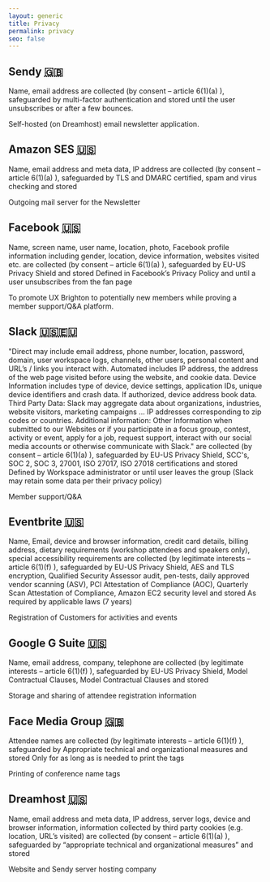 ```yaml
---
layout: generic
title: Privacy
permalink: privacy
seo: false
---
```

<h2>	Sendy	<abbr title="UK">🇬🇧</abbr>	</h2>	<p>	Name, email address	are collected (by	consent – article 6(1)(a)	), safeguarded by	multi-factor authentication	 and stored	until the user unsubscribes or after a few bounces.	</p><p>	Self-hosted (on Dreamhost) email newsletter application.
<h2>	Amazon SES	<abbr title="USA">🇺🇸</abbr>	</h2>	<p>	Name, email address and meta data, IP address	are collected (by	consent – article 6(1)(a)	), safeguarded by	TLS and DMARC certified, spam and virus checking	 and stored		</p><p>	Outgoing mail server for the Newsletter
<h2>	Facebook	<abbr title="USA">🇺🇸</abbr>	</h2>	<p>	Name, screen name, user name, location, photo, Facebook profile information including gender, location, device information, websites visited etc.	are collected (by	consent – article 6(1)(a)	), safeguarded by	EU-US Privacy Shield	 and stored	Defined in Facebook’s Privacy Policy and until a user unsubscribes from the fan page	</p><p>	To promote UX Brighton to potentially new members while proving a member support/Q&A platform.
<h2>	Slack	<abbr title="USA">🇺🇸</abbr><abbr title="EU">🇪🇺</abbr>	</h2>	<p>	"Direct may include email address, phone number, location, password, domain, user workspace logs, channels, other users, personal content and URL’s / links you interact with.
Automated includes IP address, the address of the web page visited before using the website, and cookie data.
Device Information includes type of device, device settings, application IDs, unique device identifiers and crash data. If authorized, device address book data.
Third Party Data: Slack may aggregate data about organizations, industries, website visitors, marketing campaigns … IP addresses corresponding to zip codes or countries.
Additional information: Other Information when submitted to our Websites or if you participate in a focus group, contest, activity or event, apply for a job, request support, interact with our social media accounts or otherwise communicate with Slack."	are collected (by	consent – article 6(1)(a)	), safeguarded by	EU-US Privacy Shield, SCC's, SOC 2, SOC 3, 27001, ISO 27017, ISO 27018 certifications	 and stored	Defined by Workspace administrator or until user leaves the group (Slack may retain some data per their privacy policy)	</p><p>	Member support/Q&A
<h2>	Eventbrite	<abbr title="USA">🇺🇸</abbr>	</h2>	<p>	Name, Email, device and browser information, credit card details, billing address, dietary requirements (workshop attendees and speakers only), special accessibility requirements	are collected (by	legitimate interests – article 6(1)(f)	), safeguarded by	EU-US Privacy Shield, AES and TLS encryption, Qualified Security Assessor audit, pen-tests, daily approved vendor scanning (ASV), PCI Attestation of Compliance (AOC), Quarterly Scan Attestation of Compliance, Amazon EC2 security level	 and stored	As required by applicable laws (7 years)	</p><p>	Registration of Customers for activities and events
<h2>	Google G Suite	<abbr title="USA">🇺🇸</abbr>	</h2>	<p>	Name, email address, company, telephone	are collected (by	legitimate interests – article 6(1)(f)	), safeguarded by	EU-US Privacy Shield, Model Contractual Clauses, Model Contractual Clauses	 and stored		</p><p>	Storage and sharing of attendee registration information
<h2>	Face Media Group	<abbr title="UK">🇬🇧</abbr>	</h2>	<p>	Attendee names	are collected (by	legitimate interests – article 6(1)(f)	), safeguarded by	Appropriate technical and organizational measures	 and stored	Only for as long as is needed to print the tags	</p><p>	Printing of conference name tags
<h2>	Dreamhost	<abbr title="USA">🇺🇸</abbr>	</h2>	<p>	Name, email address and meta data, IP address, server logs, device and browser information, information collected by third party cookies (e.g. location, URL’s visited)	are collected (by	consent – article 6(1)(a)	), safeguarded by	“appropriate technical and organizational measures”	 and stored		</p><p>	Website and Sendy server hosting company
